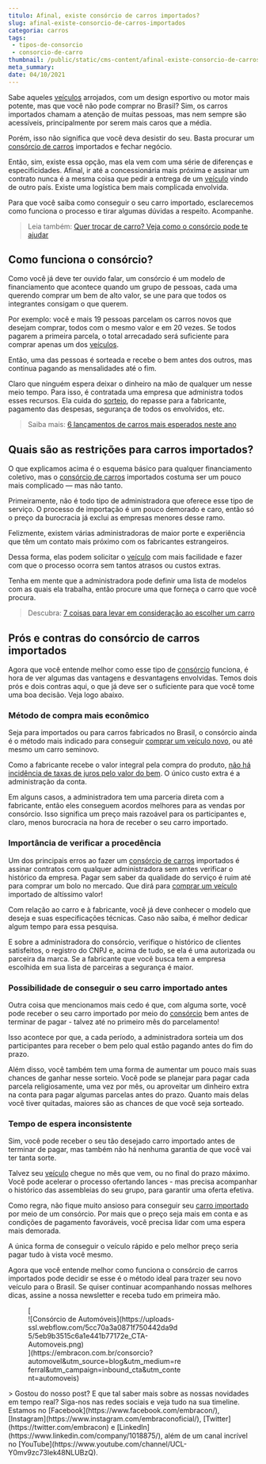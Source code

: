 ```yaml
---
titulo: Afinal, existe consórcio de carros importados?
slug: afinal-existe-consorcio-de-carros-importados
categoria: carros
tags:
 - tipos-de-consorcio
 - consorcio-de-carro
thumbnail: /public/static/cms-content/afinal-existe-consorcio-de-carros-importados.jpeg
meta_summary: 
date: 04/10/2021
---
```

Sabe aqueles [veículos](https://www.embracon.com.br/blog/sobre-o-consorcio-de-veiculos-embracon) arrojados, com um design esportivo ou motor mais potente, mas que você não pode comprar no Brasil? Sim, os carros importados chamam a atenção de muitas pessoas, mas nem sempre são acessíveis, principalmente por serem mais caros que a média.

Porém, isso não significa que você deva desistir do seu. Basta procurar um [consórcio de carros](https://www.embracon.com.br/blog/vantagens-consorcio-automovel) importados e fechar negócio.

Então, sim, existe essa opção, mas ela vem com uma série de diferenças e especificidades. Afinal, ir até a concessionária mais próxima e assinar um contrato nunca é a mesma coisa que pedir a entrega de um [veículo](https://www.embracon.com.br/blog/duvidas-frequentes-consorcio-de-carro) vindo de outro país. Existe uma logística bem mais complicada envolvida.

Para que você saiba como conseguir o seu carro importado, esclarecemos como funciona o processo e tirar algumas dúvidas a respeito. Acompanhe.

> Leia também: [Quer trocar de carro? Veja como o consórcio pode te ajudar](https://www.embracon.com.br/blog/quer-trocar-de-carro-veja-como-o-consorcio-pode-te-ajudar)

Como funciona o consórcio?
--------------------------

Como você já deve ter ouvido falar, um consórcio é um modelo de financiamento que acontece quando um grupo de pessoas, cada uma querendo comprar um bem de alto valor, se une para que todos os integrantes consigam o que querem.

Por exemplo: você e mais 19 pessoas parcelam os carros novos que desejam comprar, todos com o mesmo valor e em 20 vezes. Se todos pagarem a primeira parcela, o total arrecadado será suficiente para comprar apenas um dos [veículos](https://www.embracon.com.br/blog/como-comprar-um-carro-com-r-100-00-por-semana).

Então, uma das pessoas é sorteada e recebe o bem antes dos outros, mas continua pagando as mensalidades até o fim.

Claro que ninguém espera deixar o dinheiro na mão de qualquer um nesse meio tempo. Para isso, é contratada uma empresa que administra todos esses recursos. Ela cuida do [sorteio](https://www.embracon.com.br/conhecaoconsorcio/como-sao-realizados-os-sorteios-nas-assembleias), do repasse para a fabricante, pagamento das despesas, segurança de todos os envolvidos, etc.

> Saiba mais: [6 lançamentos de carros mais esperados neste ano](https://www.embracon.com.br/blog/lancamentos-de-carros-neste-ano)

Quais são as restrições para carros importados?
-----------------------------------------------

O que explicamos acima é o esquema básico para qualquer financiamento coletivo, mas o [consórcio de carros](https://www.embracon.com.br/consorcio-de-carros) importados costuma ser um pouco mais complicado — mas não tanto.

Primeiramente, não é todo tipo de administradora que oferece esse tipo de serviço. O processo de importação é um pouco demorado e caro, então só o preço da burocracia já exclui as empresas menores desse ramo.

Felizmente, existem várias administradoras de maior porte e experiência que têm um contato mais próximo com os fabricantes estrangeiros.

Dessa forma, elas podem solicitar o [veículo](https://www.embracon.com.br/blog/carros-mais-baratos-os-modelos-de-ate-r-40-mil) com mais facilidade e fazer com que o processo ocorra sem tantos atrasos ou custos extras.

Tenha em mente que a administradora pode definir uma lista de modelos com as quais ela trabalha, então procure uma que forneça o carro que você procura.

> Descubra: [7 coisas para levar em consideração ao escolher um carro](https://www.embracon.com.br/blog/7-coisas-para-levar-em-consideracao-ao-escolher-um-carro)

Prós e contras do consórcio de carros importados
------------------------------------------------

Agora que você entende melhor como esse tipo de [consórcio](https://www.embracon.com.br/blog/vantagens-consorcio-automovel) funciona, é hora de ver algumas das vantagens e desvantagens envolvidas. Temos dois prós e dois contras aqui, o que já deve ser o suficiente para que você tome uma boa decisão. Veja logo abaixo.

### Método de compra mais econômico

Seja para importados ou para carros fabricados no Brasil, o consórcio ainda é o método mais indicado para conseguir [comprar um veículo novo](https://www.embracon.com.br/blog/pensando-em-comprar-um-carro-saiba-o-que-levar-em-consideracao), ou até mesmo um carro seminovo.

Como a fabricante recebe o valor integral pela compra do produto, [não há incidência de taxas de juros pelo valor do bem](https://www.embracon.com.br/blog/consorcio-nao-tem-juros-entenda). O único custo extra é a administração da conta.

Em alguns casos, a administradora tem uma parceria direta com a fabricante, então eles conseguem acordos melhores para as vendas por consórcio. Isso significa um preço mais razoável para os participantes e, claro, menos burocracia na hora de receber o seu carro importado.

### Importância de verificar a procedência

Um dos principais erros ao fazer um [consórcio de carros](https://www.embracon.com.br/blog/5-formas-de-pagamento-de-um-carro) importados é assinar contratos com qualquer administradora sem antes verificar o histórico da empresa. Pagar sem saber da qualidade do serviço é ruim até para comprar um bolo no mercado. Que dirá para [comprar um veículo](https://www.embracon.com.br/blog/primeiro-carro-como-acertar-na-escolha) importado de altíssimo valor!

Com relação ao carro e à fabricante, você já deve conhecer o modelo que deseja e suas especificações técnicas. Caso não saiba, é melhor dedicar algum tempo para essa pesquisa.

E sobre a administradora do consórcio, verifique o histórico de clientes satisfeitos, o registro do CNPJ e, acima de tudo, se ela é uma autorizada ou parceira da marca. Se a fabricante que você busca tem a empresa escolhida em sua lista de parceiras a segurança é maior.

### Possibilidade de conseguir o seu carro importado antes

Outra coisa que mencionamos mais cedo é que, com alguma sorte, você pode receber o seu carro importado por meio do [consórcio](https://www.embracon.com.br/blog/o-que-e-como-funciona-o-consorcio-de-carros-e-motos) bem antes de terminar de pagar - talvez até no primeiro mês do parcelamento!

Isso acontece por que, a cada período, a administradora sorteia um dos participantes para receber o bem pelo qual estão pagando antes do fim do prazo.

Além disso, você também tem uma forma de aumentar um pouco mais suas chances de ganhar nesse sorteio. Você pode se planejar para pagar cada parcela religiosamente, uma vez por mês, ou aproveitar um dinheiro extra na conta para pagar algumas parcelas antes do prazo. Quanto mais delas você tiver quitadas, maiores são as chances de que você seja sorteado.

### Tempo de espera inconsistente

Sim, você pode receber o seu tão desejado carro importado antes de terminar de pagar, mas também não há nenhuma garantia de que você vai ter tanta sorte.

Talvez seu [veículo](https://www.embracon.com.br/blog/saiba-quando-fazer-um-consorcio-de-automovel) chegue no mês que vem, ou no final do prazo máximo. Você pode acelerar o processo ofertando lances - mas precisa acompanhar o histórico das assembleias do seu grupo, para garantir uma oferta efetiva.

Como regra, não fique muito ansioso para conseguir seu [carro importado](https://www.embracon.com.br/blog/como-funciona-consorcio-de-automoveis-por-que-boa-opcao) por meio de um consórcio. Por mais que o preço seja mais em conta e as condições de pagamento favoráveis, você precisa lidar com uma espera mais demorada.

A única forma de conseguir o veículo rápido e pelo melhor preço seria pagar tudo à vista você mesmo.

Agora que você entende melhor como funciona o consórcio de carros importados pode decidir se esse é o método ideal para trazer seu novo veículo para o Brasil. Se quiser continuar acompanhando nossas melhores dicas, assine a nossa newsletter e receba tudo em primeira mão.

<figure class="w-richtext-figure-type-image w-richtext-align-center" style="max-width:310px">[<div>![Consórcio de Automóveis](https://uploads-ssl.webflow.com/5cc70a3a0871f750442da9d5/5eb9b3515c6a1e441b77172e_CTA-Automoveis.png)</div>](https://embracon.com.br/consorcio?automovel&utm_source=blog&utm_medium=referral&utm_campaign=inbound_cta&utm_content=automoveis)</figure>> Gostou do nosso post? E que tal saber mais sobre as nossas novidades em tempo real? Siga-nos nas redes sociais e veja tudo na sua timeline. Estamos no [Facebook](https://www.facebook.com/embracon/), [Instagram](https://www.instagram.com/embraconoficial/), [Twitter](https://twitter.com/embracon) e [LinkedIn](https://www.linkedin.com/company/1018875/), além de um canal incrível no [YouTube](https://www.youtube.com/channel/UCL-Y0mv9zc73Iek48NLUBzQ).
